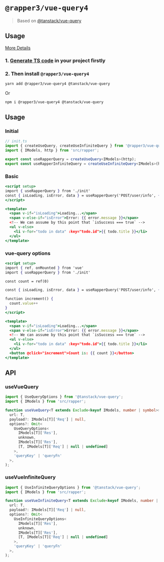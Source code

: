 # `@rapper3/vue-query4`

> Based on [@tanstack/vue-query](https://tanstack.com/query/v4/docs/adapters/vue-query)

## Usage

[More Details](https://infra-fe.github.io/rap-client/code/vue/vue-query)

### 1. [Generate TS code](https://infra-fe.github.io/rap-client/code/http) in your project firstly

### 2. Then install `@rapper3/vue-query4`

```bash
yarn add @rapper3/vue-query4 @tanstack/vue-query
```

Or

```bash
npm i @rapper3/vue-query4 @tanstack/vue-query
```

## Usage

### Initial

```ts
// init.ts
import { createUseQuery, createUseInfiniteQuery } from '@rapper3/vue-query4';
import { IModels, http } from 'src/rapper';

export const useRapperQuery = createUseQuery<IModels>(http);
export const useRapperInfiniteQuery = createUseInfiniteQuery<IModels>(http);
```

### Basic

```jsx
<script setup>
import { useRapperQuery } from './init'
const { isLoading, isError, data } = useRapperQuery('POST/user/info', { age: 10 })
</script>

<template>
  <span v-if="isLoading">Loading...</span>
  <span v-else-if="isError">Error: {{ error.message }}</span>
  <!-- We can assume by this point that `isSuccess === true` -->
  <ul v-else>
    <li v-for="todo in data" :key="todo.id">{{ todo.title }}</li>
  </ul>
</template>
```

### vue-query options

```jsx
<script setup>
import { ref, onMounted } from 'vue'
import { useRapperQuery } from './init'

const count = ref(0)

const { isLoading, isError, data } = useRapperQuery('POST/user/info', { age: 10 }, { enable: count.value > 11 })

function increment() {
  count.value++
}
</script>

<template>
  <span v-if="isLoading">Loading...</span>
  <span v-else-if="isError">Error: {{ error.message }}</span>
  <!-- We can assume by this point that `isSuccess === true` -->
  <ul v-else>
    <li v-for="todo in data" :key="todo.id">{{ todo.title }}</li>
  </ul>
  <button @click="increment">Count is: {{ count }}</button>
</template>
```

## API

### useVueQuery

```ts
import { UseQueryOptions } from '@tanstack/vue-query';
import { IModels } from 'src/rapper';

function useVueQuery<T extends Exclude<keyof IModels, number | symbol>>(
  url: T,
  payload?: IModels[T]['Req'] | null,
  options?: Omit<
    UseQueryOptions<
      IModels[T]['Res'],
      unknown,
      IModels[T]['Res'],
      [T, IModels[T]['Req'] | null | undefined]
    >,
    'queryKey' | 'queryFn'
  >,
);
```

### useVueInfiniteQuery

```ts
import { UseInfiniteQueryOptions } from '@tanstack/vue-query';
import { IModels } from 'src/rapper';

function useVueInfiniteQuery<T extends Exclude<keyof IModels, number | symbol>>(
  url: T,
  payload?: IModels[T]['Req'] | null,
  options?: Omit<
    UseInfiniteQueryOptions<
      IModels[T]['Res'],
      unknown,
      IModels[T]['Res'],
      [T, IModels[T]['Req'] | null | undefined]
    >,
    'queryKey' | 'queryFn'
  >,
);
```
